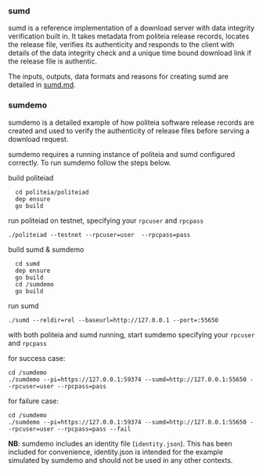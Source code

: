 ### sumd
sumd is a reference implementation of a download server with data integrity verification built in. It takes metadata from politeia release records, locates the release file, verifies its authenticity and responds to the client with details of the data integrity check and a unique time bound download link if the release file is authentic.

The inputs, outputs, data formats and reasons for creating sumd are detailed in [sumd.md](sumd.md).


### sumdemo
sumdemo is a detailed example of how politeia software release records are created and used to verify the authenticity of release files before serving a download request.

sumdemo requires a running instance of politeia and sumd configured correctly. To run sumdemo follow the steps below.

build politeiad
```
  cd politeia/politeiad
  dep ensure
  go build
```

run politeiad on testnet, specifying your `rpcuser` and `rpcpass`
```
./politeiad --testnet --rpcuser=user  --rpcpass=pass
```

build sumd & sumdemo
```
  cd sumd
  dep ensure
  go build
  cd /sumdemo
  go build
```

run sumd
```
./sumd --reldir=rel --baseurl=http://127.0.0.1 --port=:55650
```

with both politeia and sumd running, start sumdemo specifying your `rpcuser` and `rpcpass`

for success case:
```
cd /sumdemo
./sumdemo --pi=https://127.0.0.1:59374 --sumd=http://127.0.0.1:55650 --rpcuser=user --rpcpass=pass
```

for failure case:
```
cd /sumdemo
./sumdemo --pi=https://127.0.0.1:59374 --sumd=http://127.0.0.1:55650 --rpcuser=user --rpcpass=pass --fail
```

__NB__: sumdemo includes an identity file (`identity.json`). This has been included for convenience, identity.json is intended for the example simulated by sumdemo and should not be used in any other contexts.
